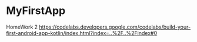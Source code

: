 # MyFirstApp
HomeWork 2
https://codelabs.developers.google.com/codelabs/build-your-first-android-app-kotlin/index.html?index=..%2F..%2Findex#0
